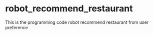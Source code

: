 # robot_recommend_restaurant
This is the programming code robot recommend restaurant from user preference
